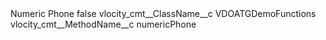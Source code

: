<?xml version="1.0" encoding="UTF-8"?>
<CustomMetadata xmlns="http://soap.sforce.com/2006/04/metadata" xmlns:xsi="http://www.w3.org/2001/XMLSchema-instance" xmlns:xsd="http://www.w3.org/2001/XMLSchema">
    <label>Numeric Phone</label>
    <protected>false</protected>
    <values>
        <field>vlocity_cmt__ClassName__c</field>
        <value xsi:type="xsd:string">VDOATGDemoFunctions</value>
    </values>
    <values>
        <field>vlocity_cmt__MethodName__c</field>
        <value xsi:type="xsd:string">numericPhone</value>
    </values>
</CustomMetadata>
